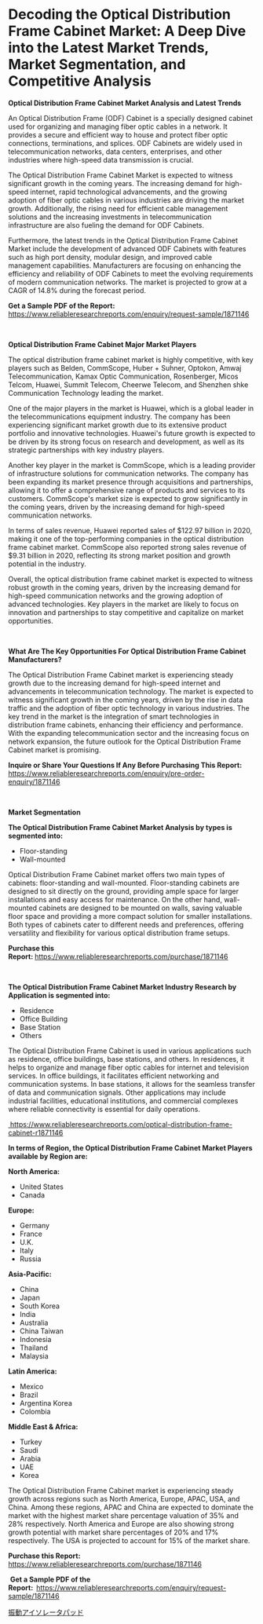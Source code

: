 <p><h1>Decoding the Optical Distribution Frame Cabinet Market: A Deep Dive into the Latest Market Trends, Market Segmentation, and Competitive Analysis</h1></p><p><strong>Optical Distribution Frame Cabinet Market Analysis and Latest Trends</strong></p>
<p><p>An Optical Distribution Frame (ODF) Cabinet is a specially designed cabinet used for organizing and managing fiber optic cables in a network. It provides a secure and efficient way to house and protect fiber optic connections, terminations, and splices. ODF Cabinets are widely used in telecommunication networks, data centers, enterprises, and other industries where high-speed data transmission is crucial.</p><p>The Optical Distribution Frame Cabinet Market is expected to witness significant growth in the coming years. The increasing demand for high-speed internet, rapid technological advancements, and the growing adoption of fiber optic cables in various industries are driving the market growth. Additionally, the rising need for efficient cable management solutions and the increasing investments in telecommunication infrastructure are also fueling the demand for ODF Cabinets.</p><p>Furthermore, the latest trends in the Optical Distribution Frame Cabinet Market include the development of advanced ODF Cabinets with features such as high port density, modular design, and improved cable management capabilities. Manufacturers are focusing on enhancing the efficiency and reliability of ODF Cabinets to meet the evolving requirements of modern communication networks. The market is projected to grow at a CAGR of 14.8% during the forecast period.</p></p>
<p><strong>Get a Sample PDF of the Report:&nbsp;</strong> <a href="https://www.reliableresearchreports.com/enquiry/request-sample/1871146">https://www.reliableresearchreports.com/enquiry/request-sample/1871146</a></p>
<p>&nbsp;</p>
<p><strong>Optical Distribution Frame Cabinet Major Market Players</strong></p>
<p><p>The optical distribution frame cabinet market is highly competitive, with key players such as Belden, CommScope, Huber + Suhner, Optokon, Amwaj Telecommunication, Kamax Optic Communication, Rosenberger, Micos Telcom, Huawei, Summit Telecom, Cheerwe Telecom, and Shenzhen shke Communication Technology leading the market.</p><p>One of the major players in the market is Huawei, which is a global leader in the telecommunications equipment industry. The company has been experiencing significant market growth due to its extensive product portfolio and innovative technologies. Huawei's future growth is expected to be driven by its strong focus on research and development, as well as its strategic partnerships with key industry players.</p><p>Another key player in the market is CommScope, which is a leading provider of infrastructure solutions for communication networks. The company has been expanding its market presence through acquisitions and partnerships, allowing it to offer a comprehensive range of products and services to its customers. CommScope's market size is expected to grow significantly in the coming years, driven by the increasing demand for high-speed communication networks.</p><p>In terms of sales revenue, Huawei reported sales of $122.97 billion in 2020, making it one of the top-performing companies in the optical distribution frame cabinet market. CommScope also reported strong sales revenue of $9.31 billion in 2020, reflecting its strong market position and growth potential in the industry.</p><p>Overall, the optical distribution frame cabinet market is expected to witness robust growth in the coming years, driven by the increasing demand for high-speed communication networks and the growing adoption of advanced technologies. Key players in the market are likely to focus on innovation and partnerships to stay competitive and capitalize on market opportunities.</p></p>
<p>&nbsp;</p>
<p><strong>What Are The Key Opportunities For Optical Distribution Frame Cabinet Manufacturers?</strong></p>
<p><p>The Optical Distribution Frame Cabinet market is experiencing steady growth due to the increasing demand for high-speed internet and advancements in telecommunication technology. The market is expected to witness significant growth in the coming years, driven by the rise in data traffic and the adoption of fiber optic technology in various industries. The key trend in the market is the integration of smart technologies in distribution frame cabinets, enhancing their efficiency and performance. With the expanding telecommunication sector and the increasing focus on network expansion, the future outlook for the Optical Distribution Frame Cabinet market is promising.</p></p>
<p><strong>Inquire or Share Your Questions If Any Before Purchasing This Report:</strong> <a href="https://www.reliableresearchreports.com/enquiry/pre-order-enquiry/1871146">https://www.reliableresearchreports.com/enquiry/pre-order-enquiry/1871146</a></p>
<p>&nbsp;</p>
<p><strong>Market Segmentation</strong></p>
<p><strong>The Optical Distribution Frame Cabinet Market Analysis by types is segmented into:</strong></p>
<p><ul><li>Floor-standing</li><li>Wall-mounted</li></ul></p>
<p><p>Optical Distribution Frame Cabinet market offers two main types of cabinets: floor-standing and wall-mounted. Floor-standing cabinets are designed to sit directly on the ground, providing ample space for larger installations and easy access for maintenance. On the other hand, wall-mounted cabinets are designed to be mounted on walls, saving valuable floor space and providing a more compact solution for smaller installations. Both types of cabinets cater to different needs and preferences, offering versatility and flexibility for various optical distribution frame setups.</p></p>
<p><strong>Purchase this Report:&nbsp;</strong><a href="https://www.reliableresearchreports.com/purchase/1871146">https://www.reliableresearchreports.com/purchase/1871146</a></p>
<p>&nbsp;</p>
<p><strong>The Optical Distribution Frame Cabinet Market Industry Research by Application is segmented into:</strong></p>
<p><ul><li>Residence</li><li>Office Building</li><li>Base Station</li><li>Others</li></ul></p>
<p><p>The Optical Distribution Frame Cabinet is used in various applications such as residence, office buildings, base stations, and others. In residences, it helps to organize and manage fiber optic cables for internet and television services. In office buildings, it facilitates efficient networking and communication systems. In base stations, it allows for the seamless transfer of data and communication signals. Other applications may include industrial facilities, educational institutions, and commercial complexes where reliable connectivity is essential for daily operations.</p></p>
<p><a href="https://www.reliableresearchreports.com/optical-distribution-frame-cabinet-r1871146">&nbsp;https://www.reliableresearchreports.com/optical-distribution-frame-cabinet-r1871146</a></p>
<p><strong>In terms of Region, the Optical Distribution Frame Cabinet Market Players available by Region are:</strong></p>
<p>
    <p> <strong> North America: </strong>
        <ul>
            <li>United States</li>
            <li>Canada</li>
        </ul>
        </p> 
    <p> <strong> Europe: </strong>
        <ul>
            <li>Germany</li>
            <li>France</li>
            <li>U.K.</li>
            <li>Italy</li>
            <li>Russia</li>
        </ul>
        </p> 
    <p> <strong> Asia-Pacific: </strong>
        <ul>
            <li>China</li>
            <li>Japan</li>
            <li>South Korea</li>
            <li>India</li>
            <li>Australia</li>
            <li>China Taiwan</li>
            <li>Indonesia</li>
            <li>Thailand</li>
            <li>Malaysia</li>
        </ul>
        </p> 
    <p> <strong> Latin America: </strong>
        <ul>
            <li>Mexico</li>
            <li>Brazil</li>
            <li>Argentina Korea</li>
            <li>Colombia</li>
        </ul>
        </p> 
    <p> <strong> Middle East & Africa: </strong>
        <ul>
            <li>Turkey</li>
            <li>Saudi</li>
            <li>Arabia</li>
            <li>UAE</li>
            <li>Korea</li>
        </ul>
    </p>
    </p>
<p><p>The Optical Distribution Frame Cabinet market is experiencing steady growth across regions such as North America, Europe, APAC, USA, and China. Among these regions, APAC and China are expected to dominate the market with the highest market share percentage valuation of 35% and 28% respectively. North America and Europe are also showing strong growth potential with market share percentages of 20% and 17% respectively. The USA is projected to account for 15% of the market share.</p></p>
<p><strong>Purchase this Report: </strong><a href="https://www.reliableresearchreports.com/purchase/1871146">https://www.reliableresearchreports.com/purchase/1871146</a></p>
<p>&nbsp;<strong>Get a Sample PDF of the Report:&nbsp;&nbsp;</strong><a href="https://www.reliableresearchreports.com/enquiry/request-sample/1871146">https://www.reliableresearchreports.com/enquiry/request-sample/1871146</a></p>
<p><strong></strong></p>
<p><p><a href="https://github.com/AaronVargas43/Market-Research-Report-List-2/blob/main/8567843164404.md">振動アイソレータパッド</a></p></p>